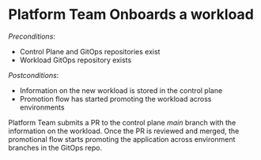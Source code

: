# Platform Team Onboards a workload

*Preconditions*:

- Control Plane and GitOps repositories exist
- Workload GitOps repository exists

*Postconditions*:

- Information on the new workload is stored in the control plane
- Promotion flow has started promoting the workload across environments

Platform Team submits a PR to the control plane *main* branch with the information on the workload. Once the PR is reviewed and merged, the promotional flow starts promoting the application across environment branches in the GitOps repo.
